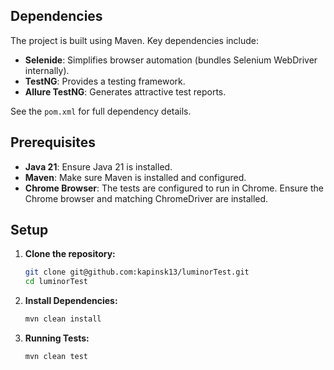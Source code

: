 ## Dependencies

The project is built using Maven. Key dependencies include:

- **Selenide**: Simplifies browser automation (bundles Selenium WebDriver internally).
- **TestNG**: Provides a testing framework.
- **Allure TestNG**: Generates attractive test reports.

See the `pom.xml` for full dependency details.

## Prerequisites

- **Java 21**: Ensure Java 21 is installed.
- **Maven**: Make sure Maven is installed and configured.
- **Chrome Browser**: The tests are configured to run in Chrome. Ensure the Chrome browser and matching ChromeDriver are
  installed.

## Setup

1. **Clone the repository:**
   ```bash
   git clone git@github.com:kapinsk13/luminorTest.git
   cd luminorTest

2. **Install Dependencies:**
    ```bash
    mvn clean install

3. **Running Tests:**
    ```bash
   mvn clean test